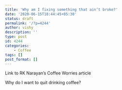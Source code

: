```yaml
---
title: 'Why am I fixing something that ain’t broke?'
date: '2020-06-15T18:44:45+05:30'
status: draft
permalink: '/?p=4244'
author: vishy
description: ''
type: post
id: 4244
categories: 
    - Coffee
tags: []
post_format: []
---
```

Link to RK Narayan’s Coffee Worries article

Why do I want to quit drinking coffee?